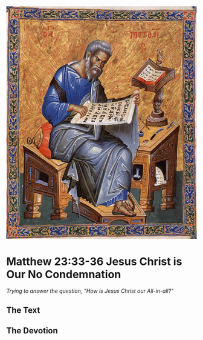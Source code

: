 <img class="intro-right" src="../images/art-matthew.jpg">

# Matthew 23:33-36 Jesus Christ is Our No Condemnation

*Trying to answer the question, "How is Jesus Christ our All-in-all?"*

## The Text

## The Devotion